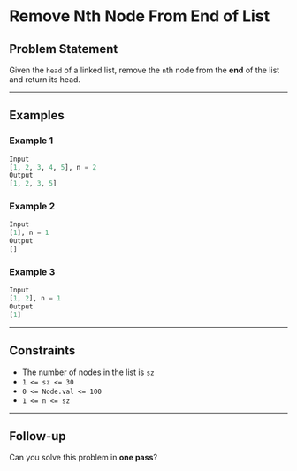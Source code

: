 # Remove Nth Node From End of List

## Problem Statement

Given the `head` of a linked list, remove the `n`th node from the **end** of the list and return its head.

---

## Examples

### Example 1
```python
Input
[1, 2, 3, 4, 5], n = 2
Output
[1, 2, 3, 5]
```
### Example 2
```python
Input
[1], n = 1
Output
[]
```
### Example 3
```python
Input
[1, 2], n = 1
Output
[1]
```

---

## Constraints

- The number of nodes in the list is `sz`
- `1 <= sz <= 30`
- `0 <= Node.val <= 100`
- `1 <= n <= sz`

---

## Follow-up

Can you solve this problem in **one pass**?
